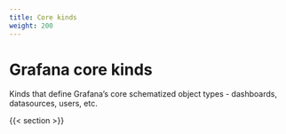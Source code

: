 ```yaml
---
title: Core kinds
weight: 200
---
```


# Grafana core kinds

Kinds that define Grafana’s core schematized object types - dashboards, datasources, users, etc.

{{< section >}}
